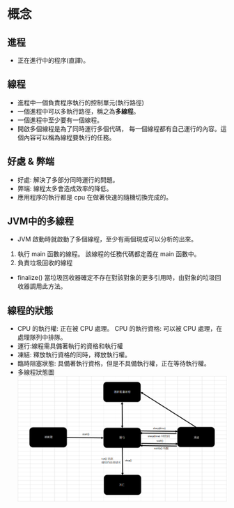# 概念

## 進程
- 正在進行中的程序(直譯)。

## 線程
- 進程中一個負責程序執行的控制單元(執行路徑)
- 一個進程中可以多執行路徑，稱之為**多線程**。
- 一個進程中至少要有一個線程。
- 開啟多個線程是為了同時運行多個代碼，
  每一個線程都有自己運行的內容。這個內容可以稱為線程要執行的任務。

## 好處 & 弊端
- 好處: 解決了多部分同時運行的問題。
- 弊端: 線程太多會造成效率的降低。
- 應用程序的執行都是 cpu 在做著快速的隨機切換完成的。

## JVM中的多線程
- JVM 啟動時就啟動了多個線程，至少有兩個現成可以分析的出來。
1. 執行 main 函數的線程。
   該線程的任務代碼都定義在 main 函數中。
2. 負責垃圾回收的線程
- finalize()
  當垃圾回收器確定不存在對該對象的更多引用時，由對象的垃圾回收器調用此方法。

## 線程的狀態
- CPU 的執行權: 正在被 CPU 處理。
  CPU 的執行資格: 可以被 CPU 處理，在處理隊列中排隊。
- 運行:線程需具備著執行的資格和執行權
- 凍結: 釋放執行資格的同時，釋放執行權。
- 臨時阻塞狀態: 具備著執行資格，但是不具備執行權，正在等待執行權。
- 多線程狀態圖 
![](https://github.com/jack870131/Markdown-Pic/blob/master/Picture/%E5%A4%9A%E7%B7%9A%E7%A8%8B%E6%A6%82%E5%BF%B5%E5%9C%96.png)

